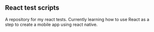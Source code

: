 ## React test scripts

A repository for my react tests. Currently learning how to use React as a step to create a mobile app using react native.